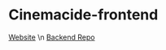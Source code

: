 # Cinemacide-frontend
[Website](https://cinemacide-mern.web.app/) \n
[Backend Repo](https://github.com/UrsusAquaticus/Cinemacide-backend)
